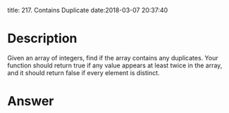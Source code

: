 title: 217. Contains Duplicate
date:2018-03-07 20:37:40

# Description
Given an array of integers, find if the array contains any duplicates. Your function should return true if any value appears at least twice in the array, and it should return false if every element is distinct.

# Answer
